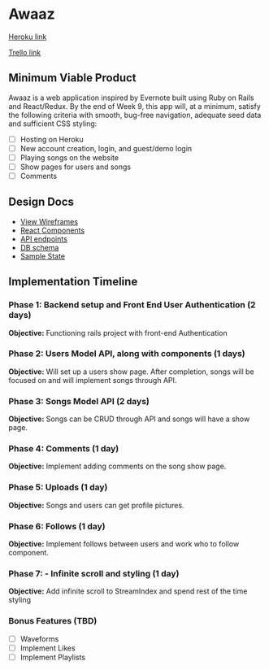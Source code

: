 # Awaaz

[Heroku link][heroku]

[heroku]: https://awaaz.herokuapp.com/#/

[Trello link][trello]

[trello]: https://trello.com/b/t1sfYDGm/awaaz

## Minimum Viable Product

Awaaz is a web application inspired by Evernote built using Ruby on Rails
and React/Redux.  By the end of Week 9, this app will, at a minimum, satisfy the
following criteria with smooth, bug-free navigation, adequate seed data and
sufficient CSS styling:

- [ ] Hosting on Heroku
- [ ] New account creation, login, and guest/demo login
- [ ] Playing songs on the website
- [ ] Show pages for users and songs
- [ ] Comments

## Design Docs
* [View Wireframes][wireframes]
* [React Components][components]
* [API endpoints][api-endpoints]
* [DB schema][schema]
* [Sample State][sample-state]

[wireframes]: docs/wireframes
[components]: docs/component-hierarchy.md
[sample-state]: docs/sample-state.md
[api-endpoints]: docs/api-endpoints.md
[schema]: docs/schema.md

## Implementation Timeline

### Phase 1: Backend setup and Front End User Authentication (2 days)

**Objective:** Functioning rails project with front-end Authentication

### Phase 2: Users Model API, along with components (1 days)

**Objective:** Will set up a users show page. After completion, songs will be focused on and will implement songs through API.

### Phase 3: Songs Model API (2 days)

**Objective:** Songs can be CRUD through API and songs will have a show page.

### Phase 4: Comments (1 day)

**Objective:** Implement adding comments on the song show page.

### Phase 5: Uploads (1 day)

**Objective:** Songs and users can get profile pictures.

### Phase 6: Follows (1 day)

**Objective:** Implement follows between users and work who to follow component.

### Phase 7: - Infinite scroll and styling (1 day)

**Objective:** Add infinite scroll to StreamIndex and spend rest of the time styling

### Bonus Features (TBD)
- [ ] Waveforms
- [ ] Implement Likes
- [ ] Implement Playlists
